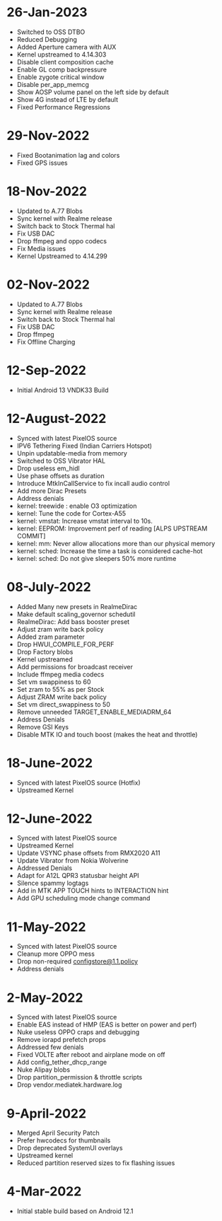 # 26-Jan-2023
- Switched to OSS DTBO
- Reduced Debugging
- Added Aperture camera with AUX
- Kernel upstreamed to 4.14.303
- Disable client composition cache
- Enable GL comp backpressure
- Enable zygote critical window
- Disable per_app_memcg
- Show AOSP volume panel on the left side by default
- Show 4G instead of LTE by default
- Fixed Performance Regressions

# 29-Nov-2022
- Fixed Bootanimation lag and colors
- Fixed GPS issues

# 18-Nov-2022
- Updated to A.77 Blobs
- Sync kernel with Realme release
- Switch back to Stock Thermal hal
- Fix USB DAC
- Drop ffmpeg and oppo codecs
- Fix Media issues
- Kernel Upstreamed to 4.14.299

# 02-Nov-2022
- Updated to A.77 Blobs
- Sync kernel with Realme release
- Switch back to Stock Thermal hal
- Fix USB DAC
- Drop ffmpeg
- Fix Offline Charging

# 12-Sep-2022
- Initial Android 13 VNDK33 Build

# 12-August-2022
- Synced with latest PixelOS source
- IPV6 Tethering Fixed (Indian Carriers Hotspot)
- Unpin updatable-media from memory
- Switched to OSS Vibrator HAL
- Drop useless em_hidl
- Use phase offsets as duration
- Introduce MtkInCallService to fix incall audio control
- Add more Dirac Presets
- Address denials
- kernel: treewide : enable O3 optimization
- kernel: Tune the code for Cortex-A55
- kernel: vmstat: Increase vmstat interval to 10s.
- kernel: EEPROM: Improvement perf of reading [ALPS UPSTREAM COMMIT]
- kernel: mm: Never allow allocations more than our physical memory
- kernel: sched: Increase the time a task is considered cache-hot
- kernel: sched: Do not give sleepers 50% more runtime

# 08-July-2022
- Added Many new presets in RealmeDirac 
- Make default scaling_governor schedutil
- RealmeDirac: Add bass booster preset
- Adjust zram write back policy
- Added zram parameter
- Drop HWUI_COMPILE_FOR_PERF
- Drop Factory blobs
- Kernel upstreamed
- Add permissions for broadcast receiver
- Include ffmpeg media codecs
- Set vm swappiness to 60
- Set zram to 55% as per Stock
- Adjust ZRAM write back policy
- Set vm direct_swappiness to 50
- Remove unneeded TARGET_ENABLE_MEDIADRM_64
- Address Denials
- Remove GSI Keys
- Disable MTK IO and touch boost (makes the heat and throttle)

# 18-June-2022
- Synced with latest PixelOS source (Hotfix)
- Upstreamed Kernel

# 12-June-2022
- Synced with latest PixelOS source
- Upstreamed Kernel
- Update VSYNC phase offsets from RMX2020 A11
- Update Vibrator from Nokia Wolverine
- Addressed Denials
- Adapt for A12L QPR3 statusbar height API
- Silence spammy logtags
- Add in MTK APP TOUCH hints to INTERACTION hint
- Add GPU scheduling mode change command

# 11-May-2022
- Synced with latest PixelOS source
- Cleanup more OPPO mess
- Drop non-required configstore@1.1.policy
- Address denials

# 2-May-2022
- Synced with latest PixelOS source
- Enable EAS instead of HMP (EAS is better on power and perf)
- Nuke useless OPPO craps and debugging
- Remove iorapd prefetch props
- Addressed few denials
- Fixed VOLTE after reboot and airplane mode on off
- Add config_tether_dhcp_range
- Nuke Alipay blobs
- Drop partition_permission & throttle scripts
- Drop vendor.mediatek.hardware.log

# 9-April-2022
- Merged April Security Patch
- Prefer hwcodecs for thumbnails
- Drop deprecated SystemUI overlays
- Upstreamed kernel
- Reduced partition reserved sizes to fix flashing issues

# 4-Mar-2022
- Initial stable build based on Android 12.1
